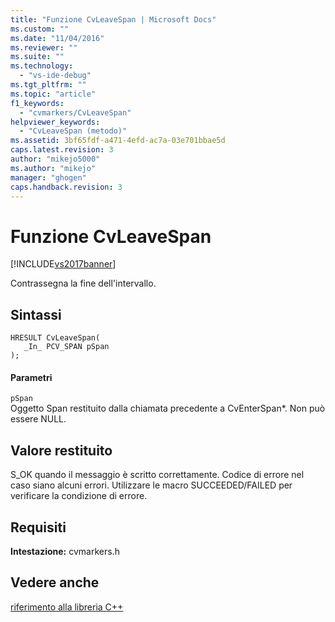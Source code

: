 ```yaml
---
title: "Funzione CvLeaveSpan | Microsoft Docs"
ms.custom: ""
ms.date: "11/04/2016"
ms.reviewer: ""
ms.suite: ""
ms.technology: 
  - "vs-ide-debug"
ms.tgt_pltfrm: ""
ms.topic: "article"
f1_keywords: 
  - "cvmarkers/CvLeaveSpan"
helpviewer_keywords: 
  - "CvLeaveSpan (metodo)"
ms.assetid: 3bf65fdf-a471-4efd-ac7a-03e701bbae5d
caps.latest.revision: 3
author: "mikejo5000"
ms.author: "mikejo"
manager: "ghogen"
caps.handback.revision: 3
---
```

# Funzione CvLeaveSpan
[!INCLUDE[vs2017banner](../code-quality/includes/vs2017banner.md)]

Contrassegna la fine dell'intervallo.  
  
## Sintassi  
  
```  
HRESULT CvLeaveSpan(  
   _In_ PCV_SPAN pSpan  
);  
```  
  
#### Parametri  
 `pSpan`  
 Oggetto Span restituito dalla chiamata precedente a CvEnterSpan\*.  Non può essere NULL.  
  
## Valore restituito  
 S\_OK quando il messaggio è scritto correttamente.  Codice di errore nel caso siano alcuni errori.  Utilizzare le macro SUCCEEDED\/FAILED per verificare la condizione di errore.  
  
## Requisiti  
 **Intestazione:** cvmarkers.h  
  
## Vedere anche  
 [riferimento alla libreria C\+\+](../profiling/cpp-library-reference.md)